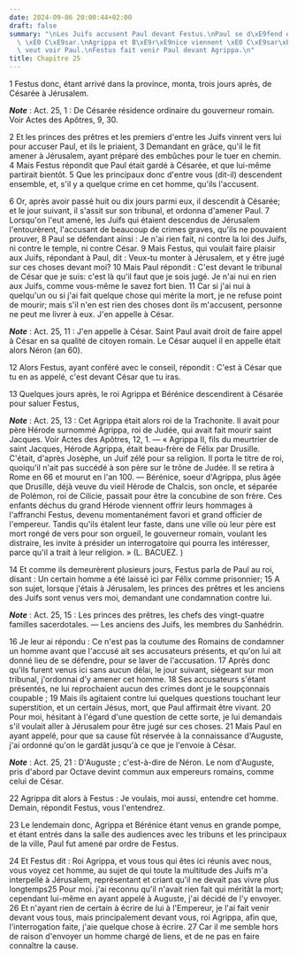 ```yaml
---
date: 2024-09-06 20:00:44+02:00
draft: false
summary: "\nLes Juifs accusent Paul devant Festus.\nPaul se d\xE9fend et en appelle\
  \ \xE0 C\xE9sar.\nAgrippa et B\xE9r\xE9nice viennent \xE0 C\xE9sar\xE9e.\nAgrippa\
  \ veut voir Paul.\nFestus fait venir Paul devant Agrippa.\n"
title: Chapitre 25
---
```





1 Festus donc, étant arrivé dans la province, monta, trois jours après, de Césarée à Jérusalem.

***Note*** :  Act. 25, 1 : De Césarée résidence ordinaire du gouverneur romain. Voir Actes des Apôtres, 9, 30.

2 Et les princes des prêtres et les premiers d'entre les Juifs vinrent vers lui pour accuser Paul, et ils le priaient, 3 Demandant en grâce, qu'il le fit amener à Jérusalem, ayant préparé des embûches pour le tuer en chemin. 4 Mais Festus répondit que Paul était gardé à Césarée, et que lui-même partirait bientôt. 5 Que les principaux donc d'entre vous (dit-il) descendent ensemble, et, s'il y a quelque crime en cet homme, qu'ils l'accusent.


6 Or, après avoir passé huit ou dix jours parmi eux, il descendit à Césarée; et le jour suivant, il s'assit sur son tribunal, et ordonna d'amener Paul. 7 Lorsqu'on l'eut amené, les Juifs qui étaient descendus de Jérusalem l'entourèrent, l'accusant de beaucoup de crimes graves, qu'ils ne pouvaient prouver, 8 Paul se défendant ainsi : Je n'ai rien fait, ni contre la loi des Juifs, ni contre le temple, ni contre César. 9 Mais Festus, qui voulait faire plaisir aux Juifs, répondant à Paul, dit : Veux-tu monter à Jérusalem, et y être jugé sur ces choses devant moi? 10 Mais Paul répondit : C'est devant le tribunal de César que je suis: c'est là qu'il faut que je sois jugé. Je n'ai nui en rien aux Juifs, comme vous-même le savez fort bien. 11 Car si j'ai nui à quelqu'un ou si j'ai fait quelque chose qui mérite la mort, je ne refuse point de mourir; mais s'il n'en est rien des choses dont ils m'accusent, personne ne peut me livrer à eux. J'en appelle à César.

***Note*** :  Act. 25, 11 : J'en appelle à César. Saint Paul avait droit de faire appel à César en sa qualité de citoyen romain. Le César auquel il en appelle était alors Néron (an 60).

12 Alors Festus, ayant conféré avec le conseil, répondit : C'est à César que tu en as appelé, c'est devant César que tu iras.


13 Quelques jours après, le roi Agrippa et Bérénice descendirent à Césarée pour saluer Festus,

***Note*** :  Act. 25, 13 : Cet Agrippa était alors roi de la Trachonite. Il avait pour père Hérode surnommé Agrippa, roi de Judée, qui avait fait mourir saint Jacques. Voir Actes des Apôtres, 12, 1. ― « Agrippa II, fils du meurtrier de saint Jacques, Hérode Agrippa, était beau-frère de Félix par Drusille. C'était, d'après Josèphe, un Juif zélé pour sa religion. Il porta le titre de roi, quoiqu'il n'ait pas succédé à son père sur le trône de Judée. Il se retira à Rome en 66 et mourut en l'an 100. ― Bérénice, soeur d'Agrippa, plus âgée que Drusille, déjà veuve du vieil Hérode de Chalcis, son oncle, et séparée de Polémon, roi de Cilicie, passait pour être la concubine de son frère. Ces enfants déchus du grand Hérode viennent offrir leurs hommages à l'affranchi Festus, devenu momentanément favori et grand officier de l'empereur. Tandis qu'ils étalent leur faste, dans une ville où leur père est mort rongé de vers pour son orgueil, le gouverneur romain, voulant les distraire, les invite à présider un interrogatoire qui
pourra les intéresser, parce qu'il a trait à leur religion. » (L. BACUEZ. )

14 Et comme ils demeurèrent plusieurs jours, Festus parla de Paul au roi, disant : Un certain homme a été laissé ici par Félix comme prisonnier; 15 A son sujet, lorsque j'étais à Jérusalem, les princes des prêtres et les anciens des Juifs sont venus vers moi, demandant une condamnation contre lui.

***Note*** :  Act. 25, 15 : Les princes des prêtres, les chefs des vingt-quatre familles sacerdotales. ― Les anciens des Juifs, les membres du Sanhédrin.

16 Je leur ai répondu : Ce n'est pas la coutume des Romains de condamner un homme avant que l'accusé ait ses accusateurs présents, et qu'on lui ait donné lieu de se défendre, pour se laver de l'accusation. 17 Après donc qu'ils furent venus ici sans aucun délai, le jour suivant, siégeant sur mon tribunal, j'ordonnai d'y amener cet homme. 18 Ses accusateurs s'étant présentés, ne lui reprochaient aucun des crimes dont je le soupçonnais coupable ; 19 Mais ils agitaient contre lui quelques questions touchant leur superstition, et un certain Jésus, mort, que Paul affirmait être vivant. 20 Pour moi, hésitant à l'égard d'une question de cette sorte, je lui demandais s'il voulait aller à Jérusalem pour être jugé sur ces choses. 21 Mais Paul en ayant appelé, pour que sa cause fût réservée à la connaissance d'Auguste, j'ai ordonné qu'on le gardât jusqu'à ce que je l'envoie à César.

***Note*** :  Act. 25, 21 : D'Auguste ; c'est-à-dire de Néron. Le nom d'Auguste, pris d'abord par Octave devint commun aux empereurs romains, comme celui de César.


22 Agrippa dit alors à Festus : Je voulais, moi aussi, entendre cet homme. Demain, répondit Festus, vous l'entendrez.


23 Le lendemain donc, Agrippa et Bérénice étant venus en grande pompe, et étant entrés dans la salle des audiences avec les tribuns et les principaux de la ville, Paul fut amené par ordre de Festus.


24 Et Festus dit : Roi Agrippa, et vous tous qui êtes ici réunis avec nous, vous voyez cet homme, au sujet de qui toute la multitude des Juifs m'a interpellé à Jérusalem, représentant et criant qu'il ne devait pas vivre plus longtemps25 Pour moi. j'ai reconnu qu'il n'avait rien fait qui méritât la mort; cependant lui-même en ayant appelé à Auguste, j'ai décidé de l'y envoyer. 26 Et n'ayant rien de certain à écrire de lui à l'Empereur, je l'ai fait venir devant vous tous, mais principalement devant vous, roi Agrippa, afin que, l'interrogation faite, j'aie quelque chose à écrire. 27 Car il me semble hors de raison d'envoyer un homme chargé de liens, et de ne pas en faire connaître la cause.

